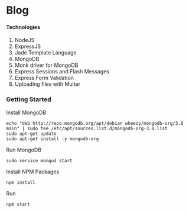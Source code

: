 # Blog

#### Technologies
1. NodeJS
2. ExpressJS
3. Jade Template Language
4. MongoDB
5. Monk driver for MongoDB
6. Express Sessions and Flash Messages
7. Express Form Validation
8. Uploading files with Multer

### Getting Started

Install MongoDB
```
echo "deb http://repo.mongodb.org/apt/debian wheezy/mongodb-org/3.0 main" | sudo tee /etc/apt/sources.list.d/mongodb-org-3.0.list
sudo apt-get update
sudo apt-get install -y mongodb-org
```

Run MongoDB
```
sudo service mongod start
```

Install NPM Packages
```
npm install
```

Run
```
npm start
```
